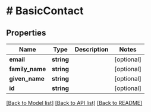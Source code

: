 # # BasicContact

## Properties

Name | Type | Description | Notes
------------ | ------------- | ------------- | -------------
**email** | **string** |  | [optional]
**family_name** | **string** |  | [optional]
**given_name** | **string** |  | [optional]
**id** | **string** |  | [optional]

[[Back to Model list]](../../README.md#models) [[Back to API list]](../../README.md#endpoints) [[Back to README]](../../README.md)
